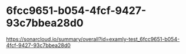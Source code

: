 # 6fcc9651-b054-4fcf-9427-93c7bbea28d0
https://sonarcloud.io/summary/overall?id=examly-test_6fcc9651-b054-4fcf-9427-93c7bbea28d0
